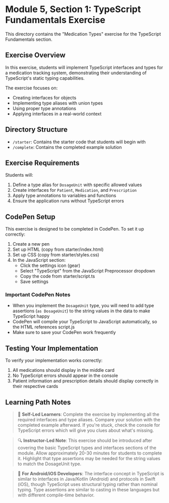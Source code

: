 # Module 5, Section 1: TypeScript Fundamentals Exercise

This directory contains the "Medication Types" exercise for the TypeScript Fundamentals section.

## Exercise Overview

In this exercise, students will implement TypeScript interfaces and types for a medication tracking system, demonstrating their understanding of TypeScript's static typing capabilities.

The exercise focuses on:
- Creating interfaces for objects
- Implementing type aliases with union types
- Using proper type annotations
- Applying interfaces in a real-world context

## Directory Structure

- `/starter`: Contains the starter code that students will begin with
- `/complete`: Contains the completed example solution

## Exercise Requirements

Students will:
1. Define a type alias for `DosageUnit` with specific allowed values
2. Create interfaces for `Patient`, `Medication`, and `Prescription`
3. Apply type annotations to variables and functions
4. Ensure the application runs without TypeScript errors

## CodePen Setup

This exercise is designed to be completed in CodePen. To set it up correctly:

1. Create a new pen
2. Set up HTML (copy from starter/index.html)
3. Set up CSS (copy from starter/styles.css)
4. In the JavaScript section:
   - Click the settings icon (gear)
   - Select "TypeScript" from the JavaScript Preprocessor dropdown
   - Copy the code from starter/script.ts
   - Save settings

### Important CodePen Notes

- When you implement the `DosageUnit` type, you will need to add type assertions (`as DosageUnit`) to the string values in the data to make TypeScript happy
- CodePen will compile your TypeScript to JavaScript automatically, so the HTML references script.js
- Make sure to save your CodePen work frequently

## Testing Your Implementation

To verify your implementation works correctly:
1. All medications should display in the middle card
2. No TypeScript errors should appear in the console
3. Patient information and prescription details should display correctly in their respective cards

## Learning Path Notes

> 🚀 **Self-Led Learners**: Complete the exercise by implementing all the required interfaces and type aliases. Compare your solution with the completed example afterward. If you're stuck, check the console for TypeScript errors which will give you clues about what's missing.

> 🔍 **Instructor-Led Note**: This exercise should be introduced after covering the basic TypeScript types and interfaces sections of the module. Allow approximately 20-30 minutes for students to complete it. Highlight that type assertions may be needed for the string values to match the DosageUnit type.

> 🔄 **For Android/iOS Developers**: The interface concept in TypeScript is similar to interfaces in Java/Kotlin (Android) and protocols in Swift (iOS), though TypeScript uses structural typing rather than nominal typing. Type assertions are similar to casting in these languages but with different compile-time behavior. 